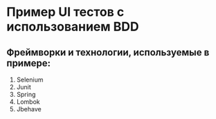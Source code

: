 # Пример UI тестов с использованием BDD

## Фреймворки и технологии, используемые в примере:
1. Selenium
2. Junit
3. Spring
4. Lombok
5. Jbehave
